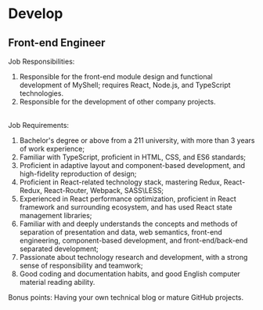 # Develop

## Front-end Engineer

Job Responsibilities:&#x20;

1. Responsible for the front-end module design and functional development of MyShell; requires React, Node.js, and TypeScript technologies.
2. Responsible for the development of other company projects.

\
Job Requirements:

1. Bachelor's degree or above from a 211 university, with more than 3 years of work experience; &#x20;
2. Familiar with TypeScript, proficient in HTML, CSS, and ES6 standards;
3. Proficient in adaptive layout and component-based development, and high-fidelity reproduction of design;
4. Proficient in React-related technology stack, mastering Redux, React-Redux, React-Router, Webpack, SASS\LESS; &#x20;
5. Experienced in React performance optimization, proficient in React framework and surrounding ecosystem, and has used React state management libraries;
6. Familiar with and deeply understands the concepts and methods of separation of presentation and data, web semantics, front-end engineering, component-based development, and front-end/back-end separated development;
7. Passionate about technology research and development, with a strong sense of responsibility and teamwork;
8. Good coding and documentation habits, and good English computer material reading ability.

Bonus points: Having your own technical blog or mature GitHub projects.